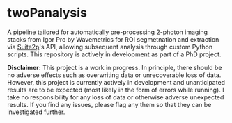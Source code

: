 # twoPanalysis
A pipeline tailored for automatically pre-processing 2-photon imaging stacks from Igor Pro by Wavemetrics for ROI segmetnation and extraction via [Suite2p](https://github.com/MouseLand/suite2p)'s API, allowing subsequent analysis through custom Python scripts. This repository is actively in development as part of a PhD project. 

**Disclaimer:**
This project is a work in progress. In principle, there should be no adverse effects such as overwriting data or unrecoverable loss of data. However, this project is currently actively in development and unanticipated results are to be expected (most likely in the form of errors while running). I take no responsibility for any loss of data or otherwise adverse unexpected results. If you find any issues, please flag any them so that they can be investigated further. 
